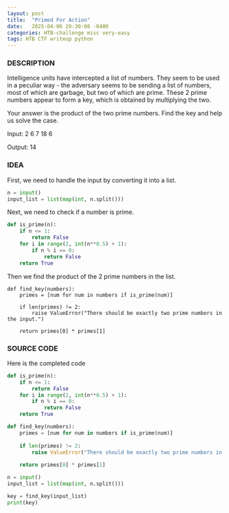 ```yaml
---
layout: post
title:  "Primed For Action"
date:   2025-04-06 20:30:00 -0400
categories: HTB-challenge misc very-easy
tags: HTB CTF writeup python
---
```


### DESCRIPTION
Intelligence units have intercepted a list of numbers. They seem to be used in a peculiar way - the adversary seems to be sending a list of numbers, most of which are garbage, but two of which are prime. These 2 prime numbers appear to form a key, which is obtained by multiplying the two.

Your answer is the product of the two prime numbers. Find the key and help us solve the case.

Input: 2 6 7 18 6

Output: 14

### IDEA
First, we need to handle the input by converting it into a list.
```python
n = input()
input_list = list(map(int, n.split()))
```

Next, we need to check if a number is prime.
```python
def is_prime(n):
    if n <= 1:
        return False
    for i in range(2, int(n**0.5) + 1):
        if n % i == 0:
            return False
    return True
```
Then we find the product of the 2 prime numbers in the list.
```
def find_key(numbers):
    primes = [num for num in numbers if is_prime(num)]
    
    if len(primes) != 2:
        raise ValueError("There should be exactly two prime numbers in the input.")
    
    return primes[0] * primes[1]
```

### SOURCE CODE
Here is the completed code
```python
def is_prime(n):
    if n <= 1:
        return False
    for i in range(2, int(n**0.5) + 1):
        if n % i == 0:
            return False
    return True

def find_key(numbers):
    primes = [num for num in numbers if is_prime(num)]
    
    if len(primes) != 2:
        raise ValueError("There should be exactly two prime numbers in the input.")
    
    return primes[0] * primes[1]

n = input()
input_list = list(map(int, n.split()))

key = find_key(input_list)
print(key) 
```
